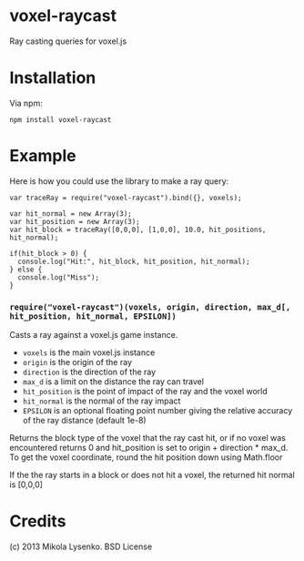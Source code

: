 voxel-raycast
=============
Ray casting queries for voxel.js

Installation
============
Via npm:

    npm install voxel-raycast
    
Example
=======
Here is how you could use the library to make a ray query:

    var traceRay = require("voxel-raycast").bind({}, voxels);

    var hit_normal = new Array(3);
    var hit_position = new Array(3);
    var hit_block = traceRay([0,0,0], [1,0,0], 10.0, hit_positions, hit_normal);
    
    if(hit_block > 0) {
      console.log("Hit:", hit_block, hit_position, hit_normal);
    } else {
      console.log("Miss");
    }
    

### `require("voxel-raycast")(voxels, origin, direction, max_d[, hit_position, hit_normal, EPSILON])`
Casts a ray against a voxel.js game instance.

* `voxels` is the main voxel.js instance
* `origin` is the origin of the ray
* `direction` is the direction of the ray
* `max_d` is a limit on the distance the ray can travel
* `hit_position` is the point of impact of the ray and the voxel world
* `hit_normal` is the normal of the ray impact
* `EPSILON` is an optional floating point number giving the relative accuracy of the ray distance (default 1e-8)

Returns the block type of the voxel that the ray cast hit, or if no voxel was encountered returns 0 and hit_position is set to origin + direction * max_d.  To get the voxel coordinate, round the hit position down using Math.floor

If the the ray starts in a block or does not hit a voxel, the returned hit normal is [0,0,0]

Credits
=======
(c) 2013 Mikola Lysenko. BSD License

